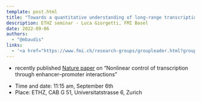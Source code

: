 ```yaml
---
template: post.html
title: "Towards a quantitative understanding of long-range transcriptional regulation"
description: ETHZ seminar - Luca Giorgetti, FMI Basel
date: 2022-09-06
authors:
  - "@mbaudis"
links:
  - '<a href="https://www.fmi.ch/research-groups/groupleader.html?group=134">[Luca Giorgetti group webpage]</a>'
---
```


* recently published [Nature paper](https://www.nature.com/articles/s41586-022-04570-y) on “Nonlinear control of transcription through enhancer–promoter interactions”

<!--more-->

* Time and date: 11:15 am, September 6th
* Place: ETHZ, CAB G 51, Universitatstrasse 6, Zurich

